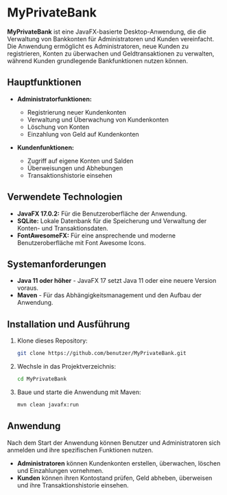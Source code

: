 # MyPrivateBank

**MyPrivateBank** ist eine JavaFX-basierte Desktop-Anwendung, die die Verwaltung von Bankkonten für Administratoren und Kunden vereinfacht. Die Anwendung ermöglicht es Administratoren, neue Kunden zu registrieren, Konten zu überwachen und Geldtransaktionen zu verwalten, während Kunden grundlegende Bankfunktionen nutzen können.

## Hauptfunktionen

- **Administratorfunktionen:**
  - Registrierung neuer Kundenkonten
  - Verwaltung und Überwachung von Kundenkonten
  - Löschung von Konten
  - Einzahlung von Geld auf Kundenkonten

- **Kundenfunktionen:**
  - Zugriff auf eigene Konten und Salden
  - Überweisungen und Abhebungen
  - Transaktionshistorie einsehen

## Verwendete Technologien

- **JavaFX 17.0.2:** Für die Benutzeroberfläche der Anwendung.
- **SQLite:** Lokale Datenbank für die Speicherung und Verwaltung der Konten- und Transaktionsdaten.
- **FontAwesomeFX:** Für eine ansprechende und moderne Benutzeroberfläche mit Font Awesome Icons.

## Systemanforderungen

- **Java 11 oder höher** - JavaFX 17 setzt Java 11 oder eine neuere Version voraus.
- **Maven** - Für das Abhängigkeitsmanagement und den Aufbau der Anwendung.

## Installation und Ausführung

1. Klone dieses Repository:
    ```bash
    git clone https://github.com/benutzer/MyPrivateBank.git
    ```
2. Wechsle in das Projektverzeichnis:
    ```bash
    cd MyPrivateBank
    ```
3. Baue und starte die Anwendung mit Maven:
    ```bash
    mvn clean javafx:run
    ```

## Anwendung

Nach dem Start der Anwendung können Benutzer und Administratoren sich anmelden und ihre spezifischen Funktionen nutzen.

- **Administratoren** können Kundenkonten erstellen, überwachen, löschen und Einzahlungen vornehmen.
- **Kunden** können ihren Kontostand prüfen, Geld abheben, überweisen und ihre Transaktionshistorie einsehen.


